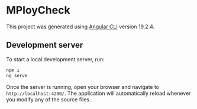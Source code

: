 # MPloyCheck

This project was generated using [Angular CLI](https://github.com/angular/angular-cli) version 19.2.4.

## Development server

To start a local development server, run:

```bash
npm i
ng serve
```

Once the server is running, open your browser and navigate to `http://localhost:4200/`. The application will automatically reload whenever you modify any of the source files.
